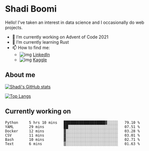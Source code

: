 # Shadi Boomi

Hello! I've taken an interest in data science and I occasionally do web projects.

- 🔭 I’m currently working on Advent of Code 2021
- 🌱 I’m currently learning Rust
- 📫 How to find me: 
  - ![img](https://www.linkedin.com/favicon.ico) [LinkedIn](https://www.linkedin.com/in/shadiboomi/)
  - ![img](https://www.kaggle.com/static/images/favicon.ico) [Kaggle](https://www.kaggle.com/sboomi)

##  About me

[![Shadi's GitHub stats](https://github-readme-stats.vercel.app/api?username=sboomi&show_icons=true&theme=radical)](https://github.com/anuraghazra/github-readme-stats)

[![Top Langs](https://github-readme-stats.vercel.app/api/top-langs/?username=sboomi&layout=compact&theme=default)](https://github.com/anuraghazra/github-readme-stats)

## Currently working on

<!--START_SECTION:waka-->

```text
Python     5 hrs 10 mins   ███████████████████▓░░░░░   79.10 %
YAML       29 mins         ██░░░░░░░░░░░░░░░░░░░░░░░   07.51 %
Docker     12 mins         ▓░░░░░░░░░░░░░░░░░░░░░░░░   03.28 %
CSV        11 mins         ▓░░░░░░░░░░░░░░░░░░░░░░░░   03.01 %
Bash       10 mins         ▓░░░░░░░░░░░░░░░░░░░░░░░░   02.71 %
Text       6 mins          ▒░░░░░░░░░░░░░░░░░░░░░░░░   01.63 %
```

<!--END_SECTION:waka-->
